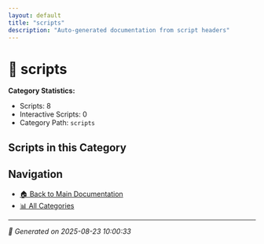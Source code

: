 ```yaml
---
layout: default
title: "scripts"
description: "Auto-generated documentation from script headers"
---
```


# 📁 scripts

**Category Statistics:**
- Scripts: 8
- Interactive Scripts: 0
- Category Path: `scripts`

## Scripts in this Category


## Navigation

- [🏠 Back to Main Documentation](README.html)
- [📊 All Categories](README.md#-categories)

---

*📅 Generated on 2025-08-23 10:00:33*
